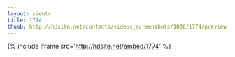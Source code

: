 ```yaml
---
layout: sieutv
title: 1774
thumb: http://hdsite.net/contents/videos_screenshots/1000/1774/preview_360p.mp4.jpg
---
```

{% include iframe src='http://hdsite.net/embed/1774' %}
 
